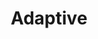 ---
layout: default
layout_grid: true
title: Adaptive
keywords: adaptive app developers help cloud build adaptive cloud
description: Create, Develop, Build & Distribute Apps As-A-Service. 
class: fa fa-industry
class_value:
project_slug: generator-adaptiveme
project_type: DevTools
project_tech: NodeJS
project_quality:
project_release_extra:      <a href="https://www.npmjs.com/package/generator-adaptiveme"><img src="http://i.4dp.me/npm/v/generator-adaptiveme.svg"></a>
project_version_extra:
project_devdependencies:    <a href="https://david-dm.org/AdaptiveMe/generator-adaptiveme#info=devDependencies"><img src="http://i.4dp.me/david/dev/AdaptiveMe/generator-adaptiveme.svg?label=deps"></a>
project_dependencies:       <a href="https://david-dm.org/AdaptiveMe/generator-adaptiveme"><img src="http://i.4dp.me/david/AdaptiveMe/generator-adaptiveme.svg?label=deps"></a>
sitemap:
priority: 1.0
lastmod: 2015-10-27T11:07:00+01:00
---